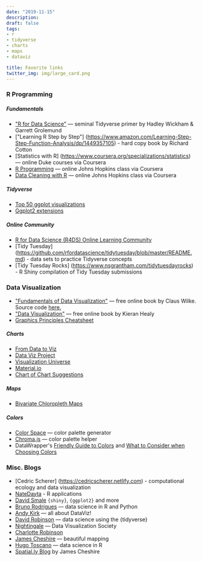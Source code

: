 ```yaml
---
date: "2019-11-15"
description: 
draft: false
tags:
- r
- tidyverse
- charts
- maps
- dataviz

title: Favorite links
twitter_img: img/large_card.png
---
```


### R Programming
##### Fundamentals

-   ["R for Data Science"](https://r4ds.had.co.nz/) —
    seminal Tidyverse primer by Hadley Wickham & Garrett Grolemund
-   ["Learning R Step by Step"] (https://www.amazon.com/Learning-Step-Step-Function-Analysis/dp/1449357105) - hard copy book by Richard Cotton
-   [Statistics with R] (https://www.coursera.org/specializations/statistics) — online Duke courses via Coursera
-   [R Programming](https://www.coursera.org/learn/r-programming) — online Johns Hopkins class via Coursera
-   [Data Cleaning with R](https://www.coursera.org/learn/data-cleaning) — online Johns Hopkins class via Coursera

##### Tidyverse

-   [Top 50 ggplot
    visualizations](http://r-statistics.co/Top50-Ggplot2-Visualizations-MasterList-R-Code.html)
-   [Ggplot2 extensions](http://www.ggplot2-exts.org/gallery/)


##### Online Community
-   [R for Data Science (R4DS) Online Learning Community ](https://www.rfordatasci.com)
-   [Tidy Tuesday] (https://github.com/rfordatascience/tidytuesday/blob/master/README.md) - data sets to practice Tidyverse concepts
-   [Tidy Tuesday Rocks] (https://www.nsgrantham.com/tidytuesdayrocks) - R Shiny compilation of Tidy Tuesday submissions



### Data Visualization

-   ["Fundamentals of Data
    Visualization"](https://serialmentor.com/dataviz/) — free online
    book by Claus Wilke.  Source code [here.](https://github.com/clauswilke/dataviz)
-   ["Data Visualization"](http://socviz.co/) — free online book by
    Kieran Healy  
-   [Graphics Principles
    Cheatsheet](https://graphicsprinciples.github.io/)

##### Charts

-   [From Data to Viz](https://www.data-to-viz.com/)
-   [Data Viz Project](https://datavizproject.com/)
-   [Visualization Universe](http://visualizationuniverse.com/charts/)
-   [Material.io](https://material.io/design/communication/data-visualization.html)
-   [Chart of Chart
    Suggestions](https://extremepresentation.typepad.com/files/choosing-a-good-chart-09.pdf)

##### Maps

-   [Bivariate Chloropleth
    Maps](http://www.joshuastevens.net/cartography/make-a-bivariate-choropleth-map/)
    
##### Colors

-   [Color Space](https://mycolor.space/) — color palette generator
-   [Chroma.js](https://gka.github.io/palettes/#/9%7Cs%7C00429d,96ffea,ffffe0%7Cffffe0,ff005e,93003a%7C1%7C1)
    — color palette helper
-   DataWrapper's [Friendly Guide to
    Colors](https://blog.datawrapper.de/colorguide/) and [What to
    Consider when Choosing Colors](https://blog.datawrapper.de/colors/)


### Misc. Blogs


-   [Cedric Scherer] (https://cedricscherer.netlify.com) - computational ecology and data visualization
-   [NateDayta](https://www.natedayta.com/) - R applications
-   [David Smale](https://davidsmale.netlify.com/) `{shiny}`, `{ggplot2}` and more
-   [Bruno Rodrigues](https://www.brodrigues.co/) — data science in R
    and Python
-   [Andy Kirk](https://www.visualisingdata.com/blog/) — all about
    DataViz!
-   [David Robinson](http://varianceexplained.org/) — data science using
    the {tidyverse}
-   [Nightingale](https://medium.com/nightingale) — Data
    Visualization Society
-   [Charlotte Robinson](https://robinsones.github.io/)
-   [James Cheshire](https://spatial.ly/) — beautiful mapping
-   [Hugo Toscano](https://toscano84.github.io/) — data science in R
-   [Spatial.ly Blog](http://spatial.ly/) by James Cheshire
